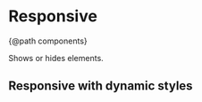 # Responsive

{@path components}

<p>
  Shows or hides elements.
</p>
<demo-view path="docs/layout/responsive/responsive-demo-01">
  <responsive-demo-01></responsive-demo-01>
</demo-view>

<h2 lyTyp="headline" gutter>Responsive with dynamic styles</h2>
<demo-view path="docs/layout/responsive/responsive-with-ds">
  <aui-responsive-with-ds></aui-responsive-with-ds>
</demo-view>
